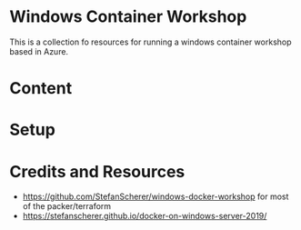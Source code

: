 # Windows Container Workshop
This is a collection fo resources for running a windows container workshop based in Azure. 

# Content

# Setup


# Credits and Resources

*  https://github.com/StefanScherer/windows-docker-workshop for most of the packer/terraform 
*  https://stefanscherer.github.io/docker-on-windows-server-2019/